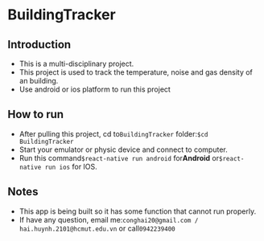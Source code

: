 # BuildingTracker

## Introduction

* This is a multi-disciplinary project.
* This project is used to track the temperature, noise and gas density of an building.
* Use android or ios platform to run this project

## How to run

* After pulling this project, cd to`BuildingTracker` folder:``$cd BuildingTracker``
* Start your emulator or physic device and connect to computer.
* Run this command``$react-native run android`` for**Android** or``$react-native run ios`` for IOS.

## Notes

* This app is being built so it has some function that cannot run properly.
* If have any question, email me:`conghai20@gmail.com / hai.huynh.2101@hcmut.edu.vn` or call`0942239400`
